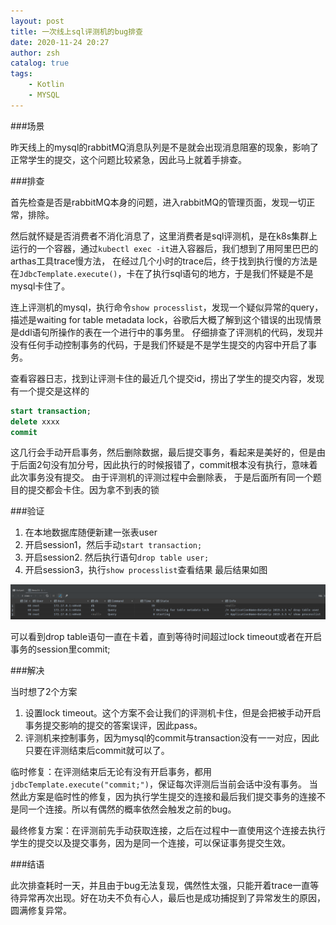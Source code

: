 ```yaml
---
layout: post
title: 一次线上sql评测机的bug排查
date: 2020-11-24 20:27
author: zsh
catalog: true
tags:
    - Kotlin
    - MYSQL
---
```


###场景

昨天线上的mysql的rabbitMQ消息队列是不是就会出现消息阻塞的现象，影响了正常学生的提交，这个问题比较紧急，因此马上就着手排查。

###排查

首先检查是否是rabbitMQ本身的问题，进入rabbitMQ的管理页面，发现一切正常，排除。

然后就怀疑是否消费者不消化消息了，这里消费者是sql评测机，是在k8s集群上运行的一个容器，通过`kubectl exec -it`进入容器后，我们想到了用阿里巴巴的arthas工具trace慢方法，
在经过几个小时的trace后，终于找到执行慢的方法是在`JdbcTemplate.execute()`，卡在了执行sql语句的地方，于是我们怀疑是不是mysql卡住了。

连上评测机的mysql，执行命令`show processlist`，发现一个疑似异常的query，描述是waiting for table metadata lock，谷歌后大概了解到这个错误的出现情景是ddl语句所操作的表在一个进行中的事务里。
仔细排查了评测机的代码，发现并没有任何手动控制事务的代码，于是我们怀疑是不是学生提交的内容中开启了事务。

查看容器日志，找到让评测卡住的最近几个提交id，捞出了学生的提交内容，发现有一个提交是这样的
```sql
start transaction;
delete xxxx
commit
```
这几行会手动开启事务，然后删除数据，最后提交事务，看起来是美好的，但是由于后面2句没有加分号，因此执行的时候报错了，commit根本没有执行，意味着此次事务没有提交。
由于评测机的评测过程中会删除表， 于是后面所有同一个题目的提交都会卡住。因为拿不到表的锁

###验证

1. 在本地数据库随便新建一张表user
2. 开启session1，然后手动`start transaction;`
3. 开启session2. 然后执行语句`drop table user;`
4. 开启session3，执行`show processlist`查看结果
最后结果如图

![image-20200721112228867](/img/2020-11-24-sql-judger-resolve/image_20201126200746.png)

可以看到drop table语句一直在卡着，直到等待时间超过lock timeout或者在开启事务的session里commit;

###解决

当时想了2个方案
1. 设置lock timeout。这个方案不会让我们的评测机卡住，但是会把被手动开启事务提交影响的提交的答案误评，因此pass。
2. 评测机来控制事务，因为mysql的commit与transaction没有一一对应，因此只要在评测结束后commit就可以了。

临时修复：在评测结束后无论有没有开启事务，都用`jdbcTemplate.execute("commit;")`，保证每次评测后当前会话中没有事务。
当然此方案是临时性的修复，因为执行学生提交的连接和最后我们提交事务的连接不是同一个连接。所以有偶然的概率依然会触发之前的bug。

最终修复方案：在评测前先手动获取连接，之后在过程中一直使用这个连接去执行学生的提交以及提交事务，因为是同一个连接，可以保证事务提交生效。

###结语

此次排查耗时一天，并且由于bug无法复现，偶然性太强，只能开着trace一直等待异常再次出现。好在功夫不负有心人，最后也是成功捕捉到了异常发生的原因，圆满修复异常。